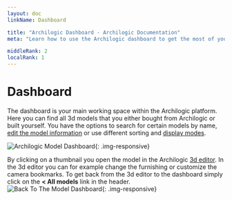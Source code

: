 ```yaml
---
layout: doc
linkName: Dashboard

title: "Archilogic Dashboard - Archilogic Documentation"
meta: "Learn how to use the Archilogic dashboard to get the most of your 3D interactive models. Check out our tutorials."

middleRank: 2
localRank: 1
---
```


# Dashboard

The dashboard is your main working space within the Archilogic platform. Here you can find all 3d models that you either bought from Archilogic or built yourself. You have the options to search for certain models by name, [edit the model information](edit-model.html) or use different sorting and [display modes](display-options.html).

![Archilogic Model Dashboard]({{site.path}}/assets/images/Platform-Dashboard.jpg){: .img-responsive}

By clicking on a thumbnail you open the model in the Archilogic [3d editor]({{site.path}}/en/3d-editor/introduction/index.html). In the 3d editor you can for example change the furnishing or customize the camera bookmarks.
To get back from the 3d editor to the dashboard simply click on the **< All models** link in the header.
![Back To The Model Dashboard]({{site.path}}/assets/images/Platform-Dashboard-Back.jpg){: .img-responsive}
